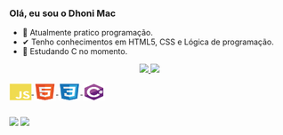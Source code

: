 ### Olá, eu sou o Dhoni Mac
- 🔭 Atualmente pratico programação.
- ✔  Tenho conhecimentos em HTML5, CSS e Lógica de programação.
- 🌱 Estudando C no momento.

<div align="center">
  <a href="https://github.com/dhonimac">
  <img height="180em" src="https://github-readme-stats.vercel.app/api?username=dhonimac&show_icons=true&theme=tokyonight&include_all_commits=true&count_private=true"/>
  <img height="180em" src="https://github-readme-stats.vercel.app/api/top-langs/?username=dhonimac&layout=compact&langs_count=7&theme=tokyonight"/>
</div>
  <div style="display: inline_block"><br>
  <img align="center" alt="dhoni-Js" height="30" width="40" src="https://raw.githubusercontent.com/devicons/devicon/master/icons/javascript/javascript-plain.svg">
  <img align="center" alt="dhoni-HTML" height="30" width="40" src="https://raw.githubusercontent.com/devicons/devicon/master/icons/html5/html5-original.svg">
  <img align="center" alt="dhoni-CSS" height="30" width="40" src="https://raw.githubusercontent.com/devicons/devicon/master/icons/css3/css3-original.svg">
  <img align="center" alt="dhoni-Csharp" height="30" width="40" src="https://raw.githubusercontent.com/devicons/devicon/master/icons/csharp/csharp-original.svg">
</div>
  
  ##
  
 <div>
  <a href = "dhoni.macalossi@gmail.com"><img src="https://img.shields.io/badge/-Gmail-%23333?style=for-the-badge&logo=gmail&logoColor=white" target="_blank"></a>
  <a href="https://www.linkedin.com/in/dhonifer-macalossi-desenvolvedor/" target="_blank"><img src="https://img.shields.io/badge/-LinkedIn-%230077B5?style=for-the-badge&logo=linkedin&logoColor=white" target="_blank"></a> 
  
 </div>
